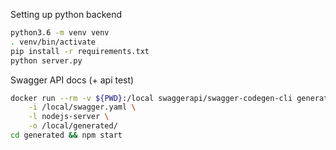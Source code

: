 Setting up python backend
```bash
python3.6 -m venv venv
. venv/bin/activate
pip install -r requirements.txt
python server.py
```

Swagger API docs (+ api test)
```bash
docker run --rm -v ${PWD}:/local swaggerapi/swagger-codegen-cli generate \
    -i /local/swagger.yaml \
    -l nodejs-server \
    -o /local/generated/
cd generated && npm start
```
